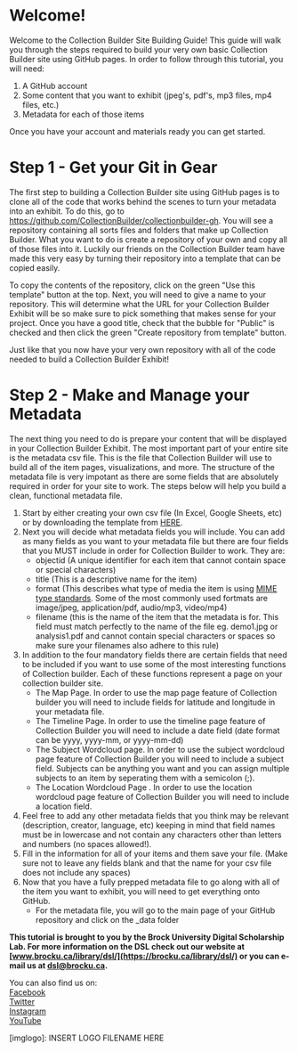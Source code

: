 # Welcome!

Welcome to the Collection Builder Site Building Guide!  This guide will walk you through the steps required to build your very own basic Collection Builder site using GitHub pages.  In order to follow through this tutorial, you will need:

1. A GitHub account
2. Some content that you want to exhibit (jpeg's, pdf's, mp3 files, mp4 files, etc.)
3. Metadata for each of those items

Once you have your account and materials ready you can get started.

# Step 1 - Get your Git in Gear

The first step to building a Collection Builder site using GitHub pages is to clone all of the code that works behind the scenes to turn your metadata into an exhibit.  To do this, go to https://github.com/CollectionBuilder/collectionbuilder-gh.  You will see a repository containing all sorts files and folders that make up Collection Builder.  What you want to do is create a repository of your own and copy all of those files into it.  Luckily our friends on the Collection Builder team have made this very easy by turning their repository into a template that can be copied easily.

To copy the contents of the repository, click on the green "Use this template" button at the top.  Next, you will need to give a name to your repository.  This will determine what the URL for your Collection Builder Exhibit will be so make sure to pick something that makes sense for your project.  Once you have a good title, check that the bubble for "Public" is checked and then click the green "Create repository from template" button.

Just like that you now have your very own repository with all of the code needed to build a Collection Builder Exhibit!


# Step 2 - Make and Manage your Metadata

The next thing you need to do is prepare your content that will be displayed in your Collection Builder Exhibit.  The most important part of your entire site is the metadata csv file.  This is the file that Collection Builder will use to build all of the item pages, visualizations, and more.  The structure of the metadata file is very impotant as there are some fields that are absolutely required in order for your site to work.  The steps below will help you build a clean, functional metadata file.

1. Start by either creating your own csv file (In Excel, Google Sheets, etc) or by downloading the template from [HERE](https://brocku-my.sharepoint.com/:f:/g/personal/dbrett_brocku_ca/EpNSItFDGLNEmeV6FTtwC1UBiDJ_otCzUyVWZa4_9Emipw?e=0ROcBg).
2. Next you will decide what metadata fields you will include.  You can add as many fields as you want to your metadata file but there are four fields that you MUST include in order for Collection Builder to work.  They are: 
     - objectid (A unique identifier for each item that cannot contain space or special characters)
     - title (This is a descriptive name for the item)
     - format (This describes what type of media the item is using [MIME type standards](https://www.iana.org/assignments/media-types/media-types.xhtml). Some of the most commonly used fortmats are image/jpeg, application/pdf, audio/mp3, video/mp4)
     - filename (this is the name of the item that the metadata is for.  This field must match perfectly to the name of the file eg. demo1.jpg or analysis1.pdf and cannot contain special characters or spaces so make sure your filenames also adhere to this rule)
3. In addition to the four mandatory fields there are certain fields that need to be included if you want to use some of the most interesting functions of Collection builder.  Each of these functions represent a page on your collection builder site.
     - The Map Page.  In order to use the map page feature of Collection builder you will need to include fields for latitude and longitude in your metadata file.
     - The Timeline Page.  In order to use the timeline page feature of Collection Builder you will need to include a date field (date format can be yyyy, yyyy-mm, or yyyy-mm-dd)
     - The Subject Wordcloud page.  In order to use the subject wordcloud page feature of Collection Builder you will need to include a subject field.  Subjects can be anything you want and you can assign multiple subjects to an item by seperating them with a semicolon (;).
     - The Location Wordcloud Page .  In order to use the location wordcloud page feature of Collection Builder you will need to include a location field.
4. Feel free to add any other metadata fields that you think may be relevant (description, creator, language, etc) keeping in mind that field names must be in lowercase and not contain any characters other than letters and numbers (no spaces allowed!).
5. Fill in the information for all of your items and them save your file.  (Make sure not to leave any fields blank and that the name for your csv file does not include any spaces)
6. Now that you have a fully prepped metadata file to go along with all of the item you want to exhibit, you will need to get everything onto GitHub.
     - For the metadata file, you will go to the main page of your GitHub repository and click on the \_data folder










  
**This tutorial is brought to you by the Brock University Digital Scholarship Lab.  For more information on the DSL check out our website at [www.brocku.ca/library/dsl/](https://brocku.ca/library/dsl/) or you can e-mail us at dsl@brocku.ca.**  
  
You can also find us on:  
[Facebook](https://www.facebook.com/Brock-University-Digital-Scholarship-Lab-349407235866792/)  
[Twitter](https://twitter.com/brock_dsl)  
[Instagram](https://www.instagram.com/brock_dsl/?hl=en)  
[YouTube](https://www.youtube.com/channel/UC2eEqPkDo-1N3qilxv-N_1g/featured?view_as=subscriber)










<!--- Please use reference style images so that it is easier to update pictures later --->

[imglogo]: INSERT LOGO FILENAME HERE
